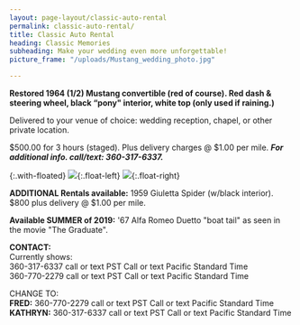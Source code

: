 ```yaml
---
layout: page-layout/classic-auto-rental
permalink: classic-auto-rental/
title: Classic Auto Rental
heading: Classic Memories
subheading: Make your wedding even more unforgettable!
picture_frame: "/uploads/Mustang_wedding_photo.jpg"

---
```

**Restored 1964 (1/2) Mustang convertible (red of course). Red dash & steering wheel, black “pony" interior, white top (only used if raining.)**

Delivered to your venue of choice: wedding reception, chapel, or other private location.

$500.00 for 3 hours (staged). Plus delivery charges @ $1.00 per mile. **_For additional info. call/text: 360-317-6337._**

{:.with-floated}
![]({{site.baseurl}}/uploads/Mustang-photo-interior.jpg){:.float-left}
![]({{site.baseurl}}/uploads/classic-rental-duetto.jpg){:.float-right}

**ADDITIONAL Rentals available:** 1959 Giuletta Spider (w/black interior). $800 plus delivery @ $1.00 per mile.

**Available SUMMER of 2019:** '67 Alfa Romeo Duetto "boat tail" as seen in the movie "The Graduate".

**CONTACT:**  
Currently shows:  
360-317-6337 call or text PST Call or text Pacific Standard Time  
360-770-2279 call or text PST Call or text Pacific Standard Time

CHANGE TO:  
**FRED:** 360-770-2279 call or text PST Call or text Pacific Standard Time  
**KATHRYN:** 360-317-6337 call or text PST Call or text Pacific Standard Time